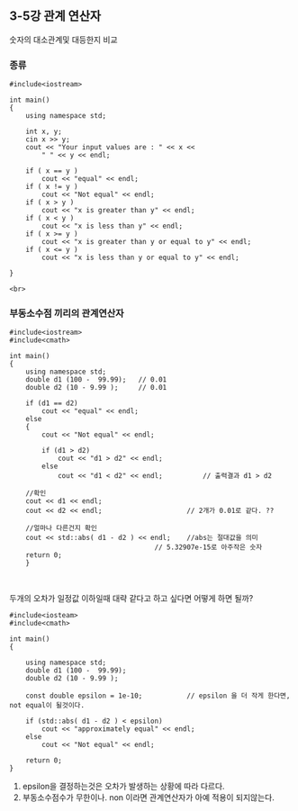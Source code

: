 ## 3-5강 관계 연산자
숫자의 대소관계및 대등한지 비교
<br>

### 종류

	#include<iostream>

	int main()
	{
		using namespace std;

		int x, y;
		cin x >> y;
		cout << "Your input values are : " << x <<
			" " << y << endl;

		if ( x == y )
			cout << "equal" << endl;
		if ( x != y )
			cout << "Not equal" << endl;
		if ( x > y )
			cout << "x is greater than y" << endl;
		if ( x < y )
			cout << "x is less than y" << endl;
		if ( x >= y )
			cout << "x is greater than y or equal to y" << endl;
		if ( x <= y )
			cout << "x is less than y or equal to y" << endl;

	}

	<br>

### 부동소수점 끼리의 관계연산자

	#include<iostream>
	#include<cmath>

	int main()
	{
		using namespace std;
		double d1 (100 -  99.99);	// 0.01
		double d2 (10 - 9.99 );		// 0.01

		if (d1 == d2)
			cout << "equal" << endl;
		else
		{
			cout << "Not equal" << endl;
			
			if (d1 > d2) 
				cout << "d1 > d2" << endl;
			else
				cout << "d1 < d2" << endl;			// 출력결과 d1 > d2
		
		//확인
		cout << d1 << endl;
		cout << d2 << endl;						// 2개가 0.01로 같다. ?? 
		
		//얼마나 다른건지 확인
		cout << std::abs( d1 - d2 ) << endl;	//abs는 절대값을 의미
										// 5.32907e-15로 아주작은 숫자
		return 0;
		}
<br>

 두개의 오차가 일정값 이하일때 대략 같다고 하고 싶다면 어떻게 하면 될까?

	#include<iosteam>
	#include<cmath>

	int main()
	{
	
		using namespace std;
		double d1 (100 -  99.99);	
		double d2 (10 - 9.99 );		

		const double epsilon = 1e-10;			// epsilon 을 더 작게 한다면, not equal이 될것이다.

		if (std::abs( d1 - d2 ) < epsilon)
			cout << "approximately equal" << endl;
		else 
			cout << "Not equal" << endl;

		return 0;
	}

1. epsilon을 결정하는것은 오차가 발생하는 상황에 따라 다르다.
2. 부동소수점수가 무한이나. non 이라면 관계연산자가 아예 적용이 되지않는다.
